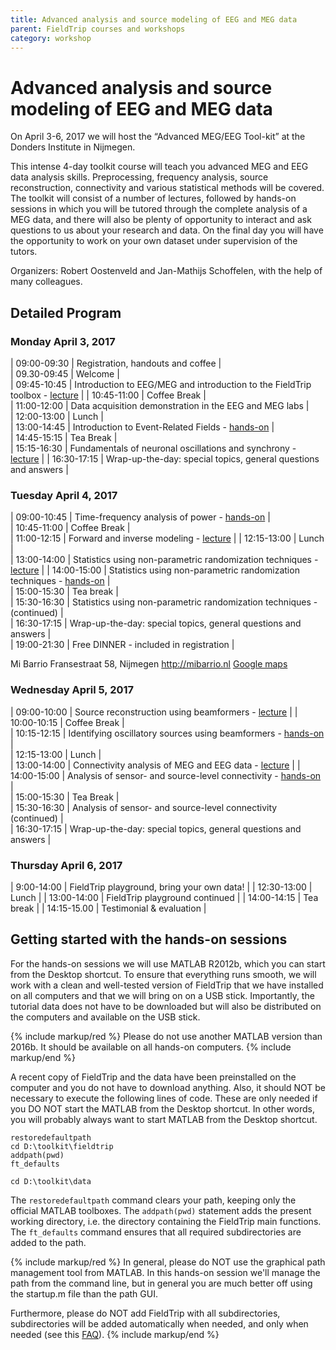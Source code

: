 ```yaml
---
title: Advanced analysis and source modeling of EEG and MEG data
parent: FieldTrip courses and workshops
category: workshop
---
```


# Advanced analysis and source modeling of EEG and MEG data

On April 3-6, 2017 we will host the “Advanced MEG/EEG Tool-kit” at the Donders Institute in Nijmegen.

This intense 4-day toolkit course will teach you advanced MEG and EEG data analysis skills. Preprocessing, frequency analysis, source reconstruction, connectivity and various statistical methods will be covered. The toolkit will consist of a number of lectures, followed by hands-on sessions in which you will be tutored through the complete analysis of a MEG data, and there will also be plenty of opportunity to interact and ask questions to us about your research and data. On the final day you will have the opportunity to work on your own dataset under supervision of the tutors.

Organizers: Robert Oostenveld and Jan-Mathijs Schoffelen, with the help of many colleagues.

## Detailed Program

### Monday April 3, 2017

| 09:00-09:30 | Registration, handouts and coffee |  
| 09.30-09:45 | Welcome |  
| 09:45-10:45 | Introduction to EEG/MEG and introduction to the FieldTrip toolbox - [lecture](/assets/pdf/workshop/toolkit2017/introduction.pdf) |
| 10:45-11:00 | Coffee Break |  
| 11:00-12:00 | Data acquisition demonstration in the EEG and MEG labs |  
| 12:00-13:00 | Lunch |  
| 13:00-14:45 | Introduction to Event-Related Fields - [hands-on](/tutorial/eventrelatedaveraging) |  
| 14:45-15:15 | Tea Break |  
| 15:15-16:30 | Fundamentals of neuronal oscillations and synchrony - [lecture](/assets/pdf/workshop/toolkit2017/frequency_analysis.pdf) |
| 16:30-17:15 | Wrap-up-the-day: special topics, general questions and answers |

### Tuesday April 4, 2017

| 09:00-10:45 | Time-frequency analysis of power - [hands-on](/tutorial/timefrequencyanalysis) |  
| 10:45-11:00 | Coffee Break |  
| 11:00-12:15 | Forward and inverse modeling - [lecture](/assets/pdf/workshop/toolkit2017/forward_and_inverse.pdf) |
| 12:15-13:00 | Lunch |  
| 13:00-14:00 | Statistics using non-parametric randomization techniques - [lecture](/assets/pdf/workshop/toolkit2017/statistical_testing.pdf) |
| 14:00-15:00 | Statistics using non-parametric randomization techniques - [hands-on](/tutorial/cluster_permutation_timelock) |  
| 15:00-15:30 | Tea break |  
| 15:30-16:30 | Statistics using non-parametric randomization techniques - (continued) |  
| 16:30-17:15 | Wrap-up-the-day: special topics, general questions and answers |  
| 19:00-21:30 | Free DINNER - included in registration |

Mi Barrio
Fransestraat 58, Nijmegen
<http://mibarrio.nl>
[Google maps](https://www.google.nl/maps/dir/Mi+Barrio,+Fransestraat,+Nijmegen/Kapittelweg+29,+6525+EN+Nijmegen/@51.8321229,5.8524935,15z/data=!3m1!4b1!4m14!4m13!1m5!1m1!1s0x41701c8778dae51f/0xdc30bc96f7ed1418!2m2!1d5.860964!2d51.8383775!1m5!1m1!1s0x47c708f0ee77debd/0x2097068b19fc0afd!2m2!1d5.8633555!2d51.826093!3e2)

### Wednesday April 5, 2017

| 09:00-10:00 | Source reconstruction using beamformers - [lecture](/assets/pdf/workshop/toolkit2017/source_reconstruction.pdf) |
| 10:00-10:15 | Coffee Break |  
| 10:15-12:15 | Identifying oscillatory sources using beamformers - [hands-on](/tutorial/beamformer) |  
| 12:15-13:00 | Lunch |  
| 13:00-14:00 | Connectivity analysis of MEG and EEG data - [lecture](/assets/pdf/workshop/toolkit2017/connectivity_analysis.pdf) |
| 14:00-15:00 | Analysis of sensor- and source-level connectivity - [hands-on](/tutorial/connectivity) |  
| 15:00-15:30 | Tea Break |  
| 15:30-16:30 | Analysis of sensor- and source-level connectivity (continued) |  
| 16:30-17:15 | Wrap-up-the-day: special topics, general questions and answers |

### Thursday April 6, 2017

| 9:00-14:00 | FieldTrip playground, bring your own data! |
| 12:30-13:00 | Lunch |
| 13:00-14:00 | FieldTrip playground continued |
| 14:00-14:15 | Tea break |
| 14:15-15.00 | Testimonial & evaluation |

## Getting started with the hands-on sessions

For the hands-on sessions we will use MATLAB R2012b, which you can start from the Desktop shortcut. To ensure that everything runs smooth, we will work with a clean and well-tested version of FieldTrip that we have installed on all computers and that we will bring on on a USB stick. Importantly, the tutorial data does not have to be downloaded but will also be distributed on the computers and available on the USB stick.

{% include markup/red %}
Please do not use another MATLAB version than 2016b. It should be available on all hands-on computers.
{% include markup/end %}

A recent copy of FieldTrip and the data have been preinstalled on the computer and you do not have to download anything. Also, it should NOT be necessary to execute the following lines of code. These are only needed if you DO NOT start the MATLAB from the Desktop shortcut. In other words, you will probably always want to start MATLAB from the Desktop shortcut.

    restoredefaultpath
    cd D:\toolkit\fieldtrip
    addpath(pwd)
    ft_defaults

    cd D:\toolkit\data

The `restoredefaultpath` command clears your path, keeping only the official MATLAB toolboxes. The `addpath(pwd)` statement adds the present working directory, i.e. the directory containing the FieldTrip main functions. The `ft_defaults` command ensures that all required subdirectories are added to the path.

{% include markup/red %}
In general, please do NOT use the graphical path management tool from MATLAB. In this hands-on session we'll manage the path from the command line, but in general you are much better off using the startup.m file than the path GUI.

Furthermore, please do NOT add FieldTrip with all subdirectories, subdirectories will be added automatically when needed, and only when needed (see this [FAQ](/faq/installation)).
{% include markup/end %}
